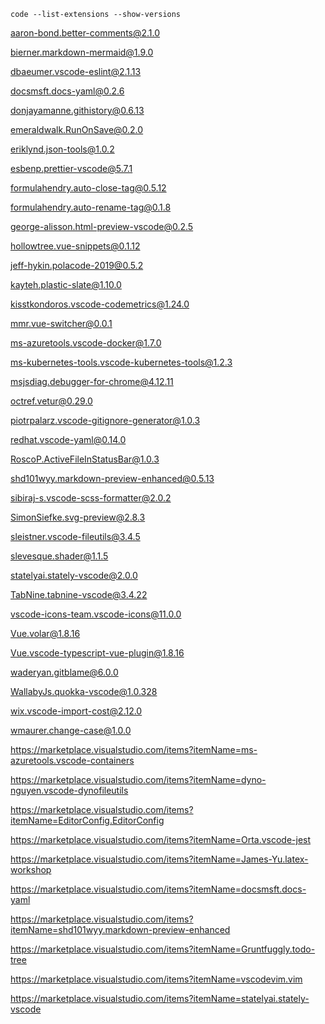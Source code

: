 ```console
code --list-extensions --show-versions
```

aaron-bond.better-comments@2.1.0

bierner.markdown-mermaid@1.9.0

dbaeumer.vscode-eslint@2.1.13

docsmsft.docs-yaml@0.2.6

donjayamanne.githistory@0.6.13

emeraldwalk.RunOnSave@0.2.0

eriklynd.json-tools@1.0.2

esbenp.prettier-vscode@5.7.1

formulahendry.auto-close-tag@0.5.12

formulahendry.auto-rename-tag@0.1.8

george-alisson.html-preview-vscode@0.2.5

hollowtree.vue-snippets@0.1.12

jeff-hykin.polacode-2019@0.5.2

kayteh.plastic-slate@1.10.0

kisstkondoros.vscode-codemetrics@1.24.0

mmr.vue-switcher@0.0.1

ms-azuretools.vscode-docker@1.7.0

ms-kubernetes-tools.vscode-kubernetes-tools@1.2.3

msjsdiag.debugger-for-chrome@4.12.11

octref.vetur@0.29.0

piotrpalarz.vscode-gitignore-generator@1.0.3

redhat.vscode-yaml@0.14.0

RoscoP.ActiveFileInStatusBar@1.0.3

shd101wyy.markdown-preview-enhanced@0.5.13

sibiraj-s.vscode-scss-formatter@2.0.2

SimonSiefke.svg-preview@2.8.3

sleistner.vscode-fileutils@3.4.5

slevesque.shader@1.1.5

statelyai.stately-vscode@2.0.0

TabNine.tabnine-vscode@3.4.22

vscode-icons-team.vscode-icons@11.0.0

Vue.volar@1.8.16

Vue.vscode-typescript-vue-plugin@1.8.16

waderyan.gitblame@6.0.0

WallabyJs.quokka-vscode@1.0.328

wix.vscode-import-cost@2.12.0

wmaurer.change-case@1.0.0

https://marketplace.visualstudio.com/items?itemName=ms-azuretools.vscode-containers

https://marketplace.visualstudio.com/items?itemName=dyno-nguyen.vscode-dynofileutils

https://marketplace.visualstudio.com/items?itemName=EditorConfig.EditorConfig

https://marketplace.visualstudio.com/items?itemName=Orta.vscode-jest

https://marketplace.visualstudio.com/items?itemName=James-Yu.latex-workshop

https://marketplace.visualstudio.com/items?itemName=docsmsft.docs-yaml

https://marketplace.visualstudio.com/items?itemName=shd101wyy.markdown-preview-enhanced

https://marketplace.visualstudio.com/items?itemName=Gruntfuggly.todo-tree

https://marketplace.visualstudio.com/items?itemName=vscodevim.vim

https://marketplace.visualstudio.com/items?itemName=statelyai.stately-vscode


